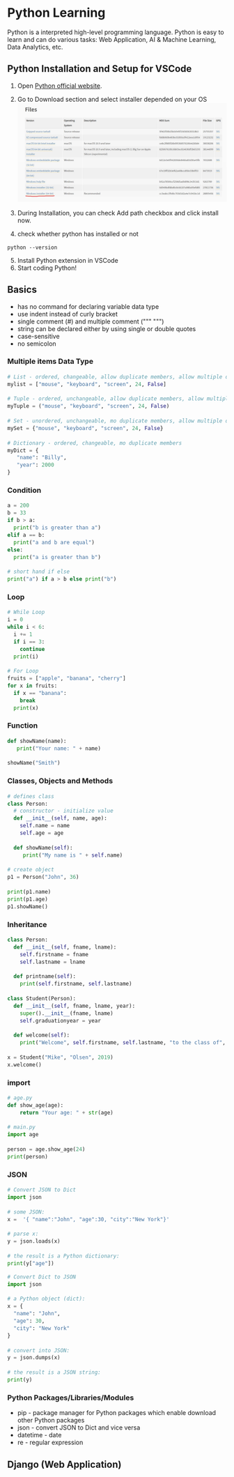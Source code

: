 # Python Learning

Python is a interpreted high-level programming language. Python is easy to learn and can do various tasks: Web Application, AI & Machine Learning, Data Analytics, etc.

## Python Installation and Setup for VSCode

1. Open [Python official website](https://www.python.org/).
2. Go to Download section and select installer depended on your OS
   ![image](images/download-python.jpg)

3. During Installation, you can check Add path checkbox and click install now.
4. check whether python has installed or not

```
python --version
```

5. Install Python extension in VSCode
6. Start coding Python!

## Basics

- has no command for declaring variable data type
- use indent instead of curly bracket
- single comment (#) and multiple comment (""" """)
- string can be declared either by using single or double quotes
- case-sensitive
- no semicolon

### Multiple items Data Type

```py
# List - ordered, changeable, allow duplicate members, allow multiple data types
mylist = ["mouse", "keyboard", "screen", 24, False]

# Tuple - ordered, unchangeable, allow duplicate members, allow multiple data types
myTuple = ("mouse", "keyboard", "screen", 24, False)

# Set - unordered, unchangeable, mo duplicate members, allow multiple data types
mySet = {"mouse", "keyboard", "screen", 24, False}

# Dictionary - ordered, changeable, mo duplicate members
myDict = {
   "name": "Billy",
   "year": 2000
}
```

### Condition

```py
a = 200
b = 33
if b > a:
  print("b is greater than a")
elif a == b:
  print("a and b are equal")
else:
  print("a is greater than b")

# short hand if else
print("a") if a > b else print("b")
```

### Loop

```py
# While Loop
i = 0
while i < 6:
  i += 1
  if i == 3:
    continue
  print(i)

# For Loop
fruits = ["apple", "banana", "cherry"]
for x in fruits:
  if x == "banana":
    break
  print(x)
```

### Function

```py
def showName(name):
   print("Your name: " + name)

showName("Smith")
```

### Classes, Objects and Methods

```py
# defines class
class Person:
  # constructor - initialize value
  def __init__(self, name, age):
    self.name = name
    self.age = age

  def showName(self):
     print("My name is " + self.name)

# create object
p1 = Person("John", 36)

print(p1.name)
print(p1.age)
p1.showName()
```

### Inheritance

```py
class Person:
  def __init__(self, fname, lname):
    self.firstname = fname
    self.lastname = lname

  def printname(self):
    print(self.firstname, self.lastname)

class Student(Person):
  def __init__(self, fname, lname, year):
    super().__init__(fname, lname)
    self.graduationyear = year

  def welcome(self):
    print("Welcome", self.firstname, self.lastname, "to the class of", self.graduationyear)

x = Student("Mike", "Olsen", 2019)
x.welcome()
```

### import

```py
# age.py
def show_age(age):
    return "Your age: " + str(age)

# main.py
import age

person = age.show_age(24)
print(person)
```

### JSON

```py
# Convert JSON to Dict
import json

# some JSON:
x =  '{ "name":"John", "age":30, "city":"New York"}'

# parse x:
y = json.loads(x)

# the result is a Python dictionary:
print(y["age"])
```

```py
# Convert Dict to JSON
import json

# a Python object (dict):
x = {
  "name": "John",
  "age": 30,
  "city": "New York"
}

# convert into JSON:
y = json.dumps(x)

# the result is a JSON string:
print(y)
```

### Python Packages/Libraries/Modules

- pip - package manager for Python packages which enable download other Python packages
- json - convert JSON to Dict and vice versa
- datetime - date
- re - regular expression

## Django (Web Application)
